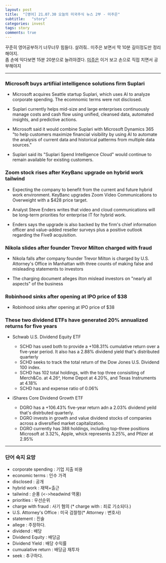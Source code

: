 ```yaml
---
layout: post
title:  "[영어] 21.07.30 오늘의 미국주식 뉴스 2부 - 미주은"
subtitle:   "story"
categories: invest
tags: story
comments: true
---
```


꾸준히 영어공부하기 너무너무 힘들다. 살려줘.. 미주은 보면서 딱 10분 길이정도만 정리해야지.  
좀 손에 익다보면 15분 20분으로 늘려야겠다. 
[미주은](https://www.youtube.com/watch?v=blJxvSTqfRM) 이거 보고 손으로 직접 치면서 공부해야지

---

### Microsoft buys artifiial intelligence solutions firm Suplari
- Microsoft acquires Seattle startup Suplari, which uses AI to analyze corporate spending. The ecomnomic terms were not disclosed.

- Suplari currently helps mid-size and large enterprises continuously manage costs and cash flow using unified, cleansed data, automated insights, and predictive actions.

- Microsoft said it would combine Suplari with Microsoft Dynamics 365 "to help customers maximize financial visibility by using AI to automate the analysis of current data and historical patterms from multiple data sources."

- Suplari said its "Suplari Spend Intelligence Cloud" would continue to remain available for existing customers.

### Zoom stock rises after KeyBanc upgrade on hybrid work tailwind
- Expecting the company to benefit from the current and future hybrid work environment. KeyBanc upgrades Zoom Video Communications to Overweight with a $428 price target.

- Analyst Steve Enders writes that video and cloud communications will be long-term priorities for enterprise IT for hybrid work.

- Enders says the upgrade is also backed by the firm's chief information officer and value-added reseller surveys plus a positive outlook regarding the Five9 acquisition.

### Nikola slides after founder Trevor Milton charged with fraud
- Nikola falls after company founder Trevor Milton is charged by U.S. Attorney's Office in Manhattan with three counts of making false and misleading statements to investors

- The charging document alleges ilton mislead investors on "nearly all aspects" of the business

### Robinhood sinks after opening at IPO price of $38
- Robinhood sinks after opening at IPO price of $38

### These two dividend ETFs have generated 20% annualized returns for five years
- Schwab U.S. Dividend Equity ETF
    - SCHD has used both to provide a +108.31% cumulative return over a five-year period. It also has a 2.88% dividend yield that's distributed quarterly
    - SCHD seeks to track the total return of the Dow Jones U.S. Dividend 100 index.
    - SCHD has 102 total holdings, with the top three consisiting of Merch&Co. at 4.26^, Home Depot at 4.20%, and Texas Instruments at 4.18%
    - SCHD has and expense ratio of 0.06%

- iShares Core Dividend Growth ETF
    - DGRO has a +106.43% five-year return adn a 2.03% dividend yeild that's distrbuted quarterly.
    - DGRO invests in growth and value dividend stocks of companies across a diversified market capitalization.
    - DGRO currently has 388 holdings, including top-three positions Microsoft at 3.32%, Apple, whick represents 3.25%, and Pfizer at 2.95%

---

### 단어 숙지 요망
- corporate spending : 기업 지출 비용
- economic terms : 인수 가격
- disclosed : 공개
- hybrid work : 재택+출근
- tailwind : 순풍 (<->headwind 역풍)
- priorities : 우선순위
- charge with fraud : 사기 혐의 (* charge with : 죄로 기소되다.)
- U.S. Attorney's Office : 미국 검찰청(* Attorney : 변호사)
- statement : 진술
- allege : 주장하다.
- dividend : 배당
- Dividend Equity : 배당금
- Dividend Yield : 배당 수익률
- cumualative return : 배당금 재투자
- seek : 추구하다.
